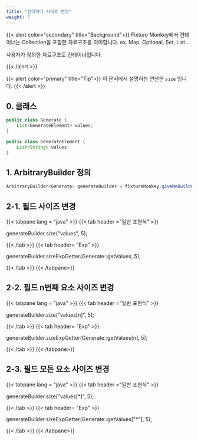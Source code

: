 ```yaml
---
title: "컨테이너 사이즈 변경"
weight: 7
---
```


{{< alert color="secondary" title="Background">}}
Fixture Monkey에서 컨테이너는 Collection을 포함한 자료구조를 의미합니다.
ex. Map, Optional, Set, List...

사용자가 정의한 자료구조도 컨테이너입니다.


{{< /alert >}}

{{< alert color="primary" title="Tip">}}
이 문서에서 설명하는 연산은 `size` 입니다.
{{< /alert >}}


## 0. 클래스

```java
public class Generate {
	List<GenerateElement> values;
}

public class GenerateElement {
	List<String> values;
}
```

## 1. ArbitraryBuilder 정의

```java
ArbitraryBuilder<Generate> generateBuilder = fixtureMonkey.giveMeBuilder(Generate.class);
```

## 2-1. 필드 사이즈 변경

{{< tabpane lang = "java" >}}
{{< tab header ="일반 표현식" >}}

generateBuilder.size("values", 5);

{{< /tab >}}
{{< tab header= "Exp" >}}

generateBuilder.sizeExpGetter(Generate::getValues, 5);

{{< /tab >}}
{{< /tabpane>}}


## 2-2. 필드 n번째 요소 사이즈 변경

{{< tabpane lang = "java" >}}
{{< tab header ="일반 표현식" >}}

generateBuilder.size("values[n]", 5);

{{< /tab >}}
{{< tab header= "Exp" >}}

generateBuilder.sizeExpGetter(Generate::getValues[n], 5);

{{< /tab >}}
{{< /tabpane>}}

## 2-3. 필드 모든 요소 사이즈 변경

{{< tabpane lang = "java" >}}
{{< tab header ="일반 표현식" >}}

generateBuilder.size("values[*]", 5);

{{< /tab >}}
{{< tab header= "Exp" >}}

generateBuilder.sizeExpGetter(Generate::getValues["*"], 5);

{{< /tab >}}
{{< /tabpane>}}
